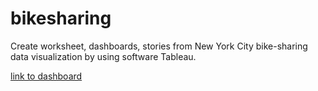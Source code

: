 # bikesharing
Create worksheet, dashboards, stories from New York City bike-sharing data visualization by using software Tableau.



[link to dashboard](https://public.tableau.com/views/citibiketripdata-challengelast/NYC-BikeshareStory?:language=en-US&publish=yes&:display_count=n&:origin=viz_share_link)
